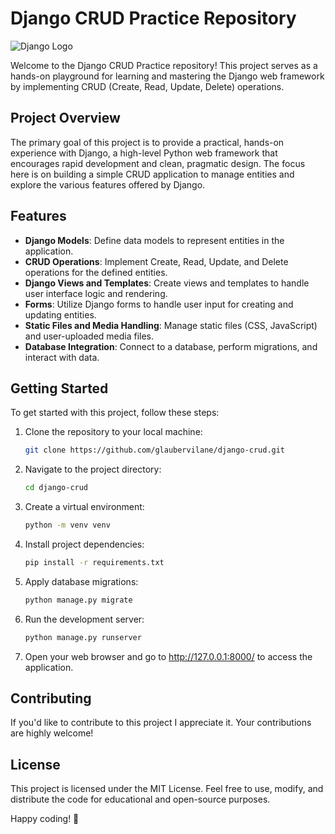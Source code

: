 # Django CRUD Practice Repository

![Django Logo](https://www.djangoproject.com/s/img/logos/django-logo-negative.png)

Welcome to the Django CRUD Practice repository! This project serves as a hands-on playground for learning and mastering the Django web framework by implementing CRUD (Create, Read, Update, Delete) operations.

## Project Overview

The primary goal of this project is to provide a practical, hands-on experience with Django, a high-level Python web framework that encourages rapid development and clean, pragmatic design. The focus here is on building a simple CRUD application to manage entities and explore the various features offered by Django.

## Features

- **Django Models**: Define data models to represent entities in the application.
- **CRUD Operations**: Implement Create, Read, Update, and Delete operations for the defined entities.
- **Django Views and Templates**: Create views and templates to handle user interface logic and rendering.
- **Forms**: Utilize Django forms to handle user input for creating and updating entities.
- **Static Files and Media Handling**: Manage static files (CSS, JavaScript) and user-uploaded media files.
- **Database Integration**: Connect to a database, perform migrations, and interact with data.

## Getting Started

To get started with this project, follow these steps:

1. Clone the repository to your local machine:

   ```bash
   git clone https://github.com/glaubervilane/django-crud.git

2. Navigate to the project directory:

   ```bash
   cd django-crud

3. Create a virtual environment:

   ```bash
   python -m venv venv

4. Install project dependencies:

   ```bash
   pip install -r requirements.txt

5. Apply database migrations:

   ```bash
   python manage.py migrate

6. Run the development server:

   ```bash
   python manage.py runserver

7. Open your web browser and go to http://127.0.0.1:8000/ to access the application.

## Contributing
If you'd like to contribute to this project I appreciate it. Your contributions are highly welcome!

## License
This project is licensed under the MIT License. Feel free to use, modify, and distribute the code for educational and open-source purposes.

Happy coding! 🚀
